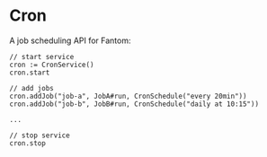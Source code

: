 # Cron

A job scheduling API for Fantom:

    // start service
    cron := CronService()
    cron.start

    // add jobs
    cron.addJob("job-a", JobA#run, CronSchedule("every 20min"))
    cron.addJob("job-b", JobB#run, CronSchedule("daily at 10:15"))

    ...

    // stop service
    cron.stop
